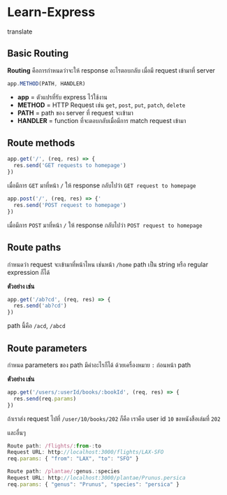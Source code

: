 # Learn-Express
translate

## Basic Routing
**Routing** คือการกำหนดว่าจะให้ response อะไรตอบกลับ เมื่อมี request เข้ามาที่ server

```js
app.METHOD(PATH, HANDLER)
```
- **app** = ตัวแปรที่รับ express ไว้ใช้งาน
- **METHOD** = HTTP Request เช่น `get`, `post`, `put`, `patch`, `delete`
- **PATH** = path ของ server ที่ request จะเข้ามา
- **HANDLER** = function ที่จะตอบกลับเมื่อมีการ match request เข้ามา

## Route methods
```js
app.get('/', (req, res) => {
  res.send('GET requests to homepage')
})
```
เมื่อมีการ `GET` มาที่หน้า `/` ให้ response กลับไปว่า `GET request to homepage`

```js
app.post('/', (req, res) => {'
  res.send('POST request to homepage')
})
```
เมื่อมีการ `POST` มาที่หน้า `/` ให้ response กลับไปว่า `POST request to homepage`

## Route paths
กำหนดว่า request จะเข้ามาที่หน้าไหน เช่นหน้า `/home` path เป็น string หรือ regular expression ก็ได้

**ตัวอย่าง เช่น**
```js
app.get('/ab?cd', (req, res) => {
  res.send('ab?cd')
})
```
path นี้คือ `/acd`, `/abcd`

## Route parameters 
กำหนด parameters ของ path มีค่าอะไรก็ได้ ด้วยเครื่องหมาย `:` ก่อนหน้า path

**ตัวอย่าง เช่น**
```js
app.get('/users/:userId/books/:bookId', (req, res) => {
  res.send(req.params)
})
```
ถ้าเราส่ง request ไปที่ `/user/10/books/202`
ก็คือ เราคือ user id `10` ขอหนังสือเล่มที่ `202`

และอื่นๆ
```js
Route path: /flights/:from-:to
Request URL: http://localhost:3000/flights/LAX-SFO
req.params: { "from": "LAX", "to": "SFO" }
```

```js
Route path: /plantae/:genus.:species
Request URL: http://localhost:3000/plantae/Prunus.persica
req.params: { "genus": "Prunus", "species": "persica" }
```


